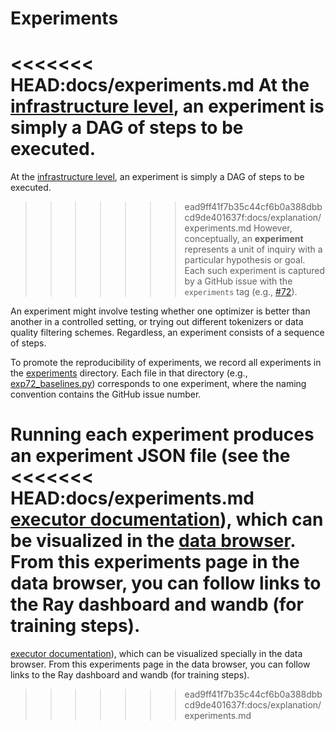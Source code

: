 # Experiments

<<<<<<< HEAD:docs/experiments.md
At the [infrastructure level](executor.md), an experiment is simply a DAG of steps to be executed.
=======
At the [infrastructure level](../reference/executor.md), an experiment is simply a DAG of steps to be executed.
>>>>>>> ead9ff41f7b35c44cf6b0a388dbbcd9de401637f:docs/explanation/experiments.md
However, conceptually, an **experiment** represents a unit of inquiry with a
particular hypothesis or goal.
Each such experiment is captured by a GitHub issue with the `experiments` tag
(e.g., [#72](https://github.com/stanford-crfm/marin/issues/72)).

An experiment might involve testing whether one optimizer is better than another
in a controlled setting, or trying out different tokenizers or data quality
filtering schemes.  Regardless, an experiment consists of a sequence of steps.

To promote the reproducibility of experiments,
we record all experiments in the [experiments](https://github.com/stanford-crfm/marin/tree/main/experiments) directory.
Each file in that directory (e.g., [exp72_baselines.py](https://github.com/stanford-crfm/marin/blob/main/experiments/exp72_baselines.py)) corresponds to one experiment,
where the naming convention contains the GitHub issue number.

Running each experiment produces an experiment JSON file (see the
<<<<<<< HEAD:docs/experiments.md
[executor documentation](executor.md)), which can be visualized
in the [data browser](/data_browser/README.md). From this experiments page in the data browser, you can follow links to the Ray dashboard and wandb (for training steps).
=======
[executor documentation](../reference/executor.md)), which can be visualized specially
in the data browser.  From this experiments page in the data browser,
you can follow links to the Ray dashboard and wandb (for training steps).
>>>>>>> ead9ff41f7b35c44cf6b0a388dbbcd9de401637f:docs/explanation/experiments.md
